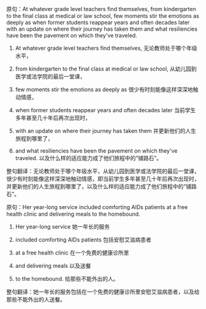 原句：At whatever grade level teachers find themselves, from kindergarten to the final class at medical or law school, few moments stir the emotions as deeply as when former students reappear years and often decades later with an update on where their journey has taken them and what resiliencies have been the pavement on which they've traveled.

1. At whatever grade level teachers find themselves,
   无论教师处于哪个年级水平，

2. from kindergarten to the final class at medical or law school,
   从幼儿园到医学或法学院的最后一堂课，

3. few moments stir the emotions as deeply as
   很少有时刻能像这样深深地触动情感，

4. when former students reappear years and often decades later
   当前学生多年甚至几十年后再次出现时，

5. with an update on where their journey has taken them
   并更新他们的人生旅程到哪里了，

6. and what resiliencies have been the pavement on which they've traveled.
   以及什么样的适应能力成了他们旅程中的“铺路石”。

整句翻译：无论教师处于哪个年级水平，从幼儿园到医学或法学院的最后一堂课，很少有时刻能像这样深深地触动情感，即当前学生多年甚至几十年后再次出现时，并更新他们的人生旅程到哪里了，以及什么样的适应能力成了他们旅程中的“铺路石”。

原句：Her year-long service included comforting AIDs patients at a free health clinic and delivering meals to the homebound.

1. Her year-long service
   她一年长的服务

2. included comforting AIDs patients
   包括安慰艾滋病患者

3. at a free health clinic
   在一个免费的健康诊所里

4. and delivering meals
   以及送餐

5. to the homebound.
   给那些不能外出的人。

整句翻译：她一年长的服务包括在一个免费的健康诊所里安慰艾滋病患者，以及给那些不能外出的人送餐。